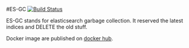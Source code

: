 #ES-GC
[![Build Status](https://travis-ci.org/bxy09/es-gc.svg?branch=master)](https://travis-ci.org/bxy09/es-gc)

ES-GC stands for elasticsearch garbage collection. It reserved the latest indices and DELETE the old stuff.

Docker image are published on [docker hub](https://hub.docker.com/r/bxy09/es-gc/).


